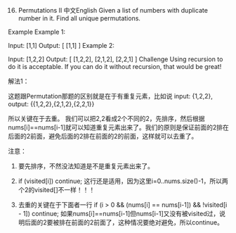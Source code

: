 
16. Permutations II
中文English
Given a list of numbers with duplicate number in it. Find all unique permutations.

Example
Example 1:

Input: [1,1]
Output:
[
  [1,1]
]
Example 2:

Input: [1,2,2]
Output:
[
  [1,2,2],
  [2,1,2],
  [2,2,1]
]
Challenge
Using recursion to do it is acceptable. If you can do it without recursion, that would be great!

解法1：

这题跟Permutation那题的区别就是在于有重复元素，比如说
input: {1,2,2}, 
output: {{1,2,2},{2,1,2},{2,2,1}} 

所以关键在于去重。
我们可以把2,2看成2个不同的2，先排序，然后根据nums[i]==nums[i-1]就可以知道重复元素出来了。我们的原则是保证前面的2排在后面的2前面，避免后面的2排在前面的2的前面，这样就可以去重了。 

注意： 

1) 要先排序，不然没法知道是不是重复元素出来了。 

2) if (visited[i]) continue; 这行还是适用，因为这里i=0..nums.size()-1，所以两个2的visited[]不一样！！！ 

3) 去重的关键在于下面者一行 
if (i > 0 && (nums[i] == nums[i-1]) && !visited[i - 1]) continue; 
如果nums[i]==nums[i-1]但nums[i-1]又没有被visited过，说明后面的2要被排在前面的2前面了，这种情况要绝对避免，所以continue。
